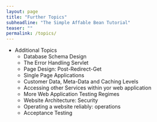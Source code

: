 ```yaml
---
layout: page
title: "Further Topics"
subheadline: "The Simple Affable Bean Tutorial"
teaser: ""
permalink: /topics/
---
```


- Additional Topics
  - Database Schema Design
  - The Error Handling Servlet
  - Page Design: Post-Redirect-Get
  - Single Page Applications
  - Customer Data, Meta-Data and Caching Levels
  - Accessing other Services within yor web application
  - More Web Application Testing Regimes
  - Website Architecture: Security
  - Operating a website reliably: operations
  - Acceptance Testing
